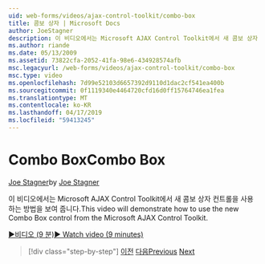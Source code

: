 ```yaml
---
uid: web-forms/videos/ajax-control-toolkit/combo-box
title: 콤보 상자 | Microsoft Docs
author: JoeStagner
description: 이 비디오에서는 Microsoft AJAX Control Toolkit에서 새 콤보 상자 컨트롤을 사용 하는 방법을 보여 줍니다.
ms.author: riande
ms.date: 05/13/2009
ms.assetid: 73822cfa-2052-41fa-98e6-434928574afb
msc.legacyurl: /web-forms/videos/ajax-control-toolkit/combo-box
msc.type: video
ms.openlocfilehash: 7d99e52103d6657392d9110d1dac2cf541ea400b
ms.sourcegitcommit: 0f1119340e4464720cfd16d0ff15764746ea1fea
ms.translationtype: MT
ms.contentlocale: ko-KR
ms.lasthandoff: 04/17/2019
ms.locfileid: "59413245"
---
```

# <a name="combo-box"></a><span data-ttu-id="e8d64-103">Combo Box</span><span class="sxs-lookup"><span data-stu-id="e8d64-103">Combo Box</span></span>

<span data-ttu-id="e8d64-104">[Joe Stagner](https://github.com/JoeStagner)</span><span class="sxs-lookup"><span data-stu-id="e8d64-104">by [Joe Stagner](https://github.com/JoeStagner)</span></span>

<span data-ttu-id="e8d64-105">이 비디오에서는 Microsoft AJAX Control Toolkit에서 새 콤보 상자 컨트롤을 사용 하는 방법을 보여 줍니다.</span><span class="sxs-lookup"><span data-stu-id="e8d64-105">This video will demonstrate how to use the new Combo Box control from the Microsoft AJAX Control Toolkit.</span></span>

[<span data-ttu-id="e8d64-106">&#9654;비디오 (9 분)</span><span class="sxs-lookup"><span data-stu-id="e8d64-106">&#9654; Watch video (9 minutes)</span></span>](https://channel9.msdn.com/Blogs/ASP-NET-Site-Videos/combo-box)

> [!div class="step-by-step"]
> <span data-ttu-id="e8d64-107">[이전](color-picker.md)
> [다음](editor-control.md)</span><span class="sxs-lookup"><span data-stu-id="e8d64-107">[Previous](color-picker.md)
[Next](editor-control.md)</span></span>
